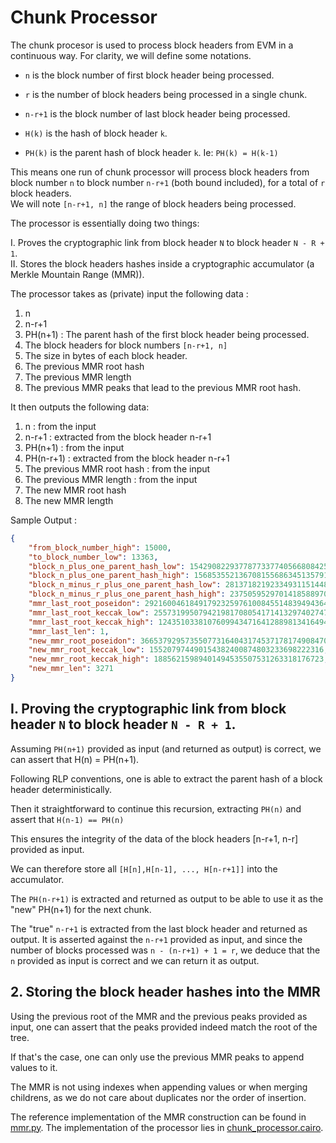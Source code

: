 # Chunk Processor

The chunk procesor is used to process block headers from EVM in a continuous way. For clarity, we will define some notations. 

- `n` is the block number of first block header being processed.   

- `r` is the number of block headers being processed in a single chunk.

- `n-r+1` is the block number of last block header being processed.

- `H(k)` is the hash of block header `k`.

- `PH(k)` is the parent hash of block header `k`. Ie: `PH(k) = H(k-1)`


This means one run of chunk processor will process block headers from block number `n` to block number `n-r+1` (both bound included), for a total of `r` block headers.  
We will note `[n-r+1, n]` the range of block headers being processed.


The processor is essentially doing two things:  

I. Proves the cryptographic link from block header `N` to block header `N - R + 1`.  
II. Stores the block headers hashes inside a cryptographic accumulator (a Merkle Mountain Range (MMR)).


The processor takes as (private) input the following data :
1) n
2) n-r+1
1) PH(n+1) : The parent hash of the first block header being processed.
2) The block headers for block numbers `[n-r+1, n]`
3) The size in bytes of each block header. 
3) The previous MMR root hash
4) The previous MMR length
5) The previous MMR peaks that lead to the previous MMR root hash. 

It then outputs the following data:
1) n : from the input
2) n-r+1 : extracted from the block header n-r+1
3) PH(n+1) : from the input
4) PH(n-r+1) : extracted from the block header n-r+1
5) The previous MMR root hash : from the input
6) The previous MMR length : from the input
7) The new MMR root hash
8) The new MMR length

Sample Output : 

```json
{
    "from_block_number_high": 15000,
    "to_block_number_low": 13363,
    "block_n_plus_one_parent_hash_low": 154290822937787733774056680842541373608,
    "block_n_plus_one_parent_hash_high": 156853552136708155686345135791644162539,
    "block_n_minus_r_plus_one_parent_hash_low": 281371821923349311514485903736664824394,
    "block_n_minus_r_plus_one_parent_hash_high": 23750595297014185889703423987183304060,
    "mmr_last_root_poseidon": 2921600461849179232597610084551483949436449163481908169507355734771418934190,
    "mmr_last_root_keccak_low": 255731995079421981708054171413297402747,
    "mmr_last_root_keccak_high": 124351033810760994347164128898134164945,
    "mmr_last_len": 1,
    "new_mmr_root_poseidon": 366537929573550773164043174537178174908470791275974636779493804144457621821,
    "new_mmr_root_keccak_low": 155207974490154382400874803233698222316,
    "new_mmr_root_keccak_high": 18856215989401494535507531263318176723,
    "new_mmr_len": 3271
}
```


## I. Proving the cryptographic link from block header `N` to block header `N - R + 1`.

Assuming `PH(n+1)` provided as input (and returned as output) is correct, we can assert that H(n) = PH(n+1).

Following RLP conventions, one is able to extract the parent hash of a block header deterministically. 

Then it straightforward to continue this recursion, extracting `PH(n)` and assert that `H(n-1) == PH(n)`

This ensures the integrity of the data of the block headers [n-r+1, n-r] provided as input. 

We can therefore store all `[H[n],H[n-1], ..., H[n-r+1]]` into the accumulator. 

The `PH(n-r+1)` is extracted and returned as output to be able to use it as the "new" PH(n+1) for the next chunk. 

The "true" `n-r+1` is extracted from the last block header and returned as output.
It is asserted against the `n-r+1` provided as input, and since the number of blocks processed was `n - (n-r+1) + 1 = r`, we deduce that the `n` provided as input is correct and we can return it as output.

## 2. Storing the block header hashes into the MMR

Using the previous root of the MMR and the previous peaks provided as input, one can assert that the peaks provided indeed match the root of the tree. 

If that's the case, one can only use the previous MMR peaks to append values to it. 

The MMR is not using indexes when appending values or when merging childrens, as we do not care about duplicates nor the order of insertion. 


The reference implementation of the MMR construction can be found in [mmr.py](../../tools/py/mmr.py).
The implementation of the processor lies in [chunk_processor.cairo](chunk_processor.cairo).
